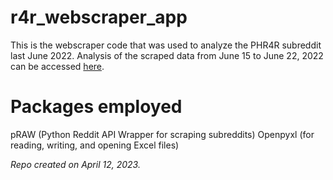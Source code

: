 # r4r_webscraper_app

This is the webscraper code that was used to analyze the PHR4R subreddit last June 2022. Analysis of the scraped data
from June 15 to June 22, 2022 can be accessed [here](https://medium.com/@carlczech/the-underlying-trends-of-phr4r-515314ceed43).

# Packages employed
pRAW (Python Reddit API Wrapper for scraping subreddits)
Openpyxl (for reading, writing, and opening Excel files)

*Repo created on April 12, 2023.*
